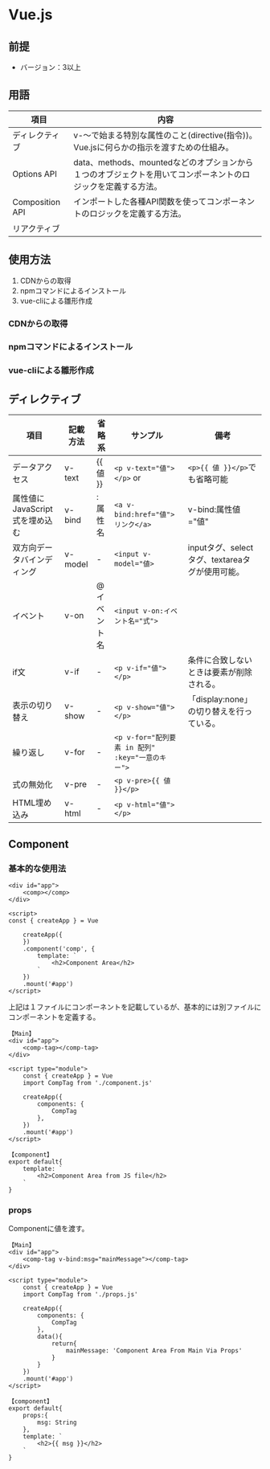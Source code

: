 # Vue.js

## 前提

- バージョン：3以上

## 用語

|      項目       |                                                     内容                                                     |
| --------------- | ------------------------------------------------------------------------------------------------------------ |
| ディレクティブ  | v-〜で始まる特別な属性のこと(directive(指令))。Vue.jsに何らかの指示を渡すための仕組み。                      |
| Options API     | data、methods、mountedなどのオプションから１つのオブジェクトを用いてコンポーネントのロジックを定義する方法。 |
| Composition API | インポートした各種API関数を使ってコンポーネントのロジックを定義する方法。                                    |
| リアクティブ    |                                                                                                              |

## 使用方法

1. CDNからの取得
1. npmコマンドによるインストール
1. vue-cliによる雛形作成

### CDNからの取得

### npmコマンドによるインストール

### vue-cliによる雛形作成

## ディレクティブ

|              項目              | 記載方法 |   省略系    |                     サンプル                     |                      備考                       |
| ------------------------------ | -------- | ----------- | ------------------------------------------------ | ----------------------------------------------- |
| データアクセス                 | v-text   | {{ 値 }}    | `<p v-text="値"></p>` or                         | `<p>{{ 値 }}</p>`でも省略可能                   |
| 属性値にJavaScript式を埋め込む | v-bind   | :属性名     | `<a v-bind:href="値">リンク</a>`                 | v-bind:属性値="値"                              |
| 双方向データバインディング     | v-model  | -           | `<input v-model="値>`                            | inputタグ、selectタグ、textareaタグが使用可能。 |
| イベント                       | v-on     | @イベント名 | `<input v-on:イベント名="式">`                   |                                                 |
| if文                           | v-if     | -           | `<p v-if="値"></p>`                              | 条件に合致しないときは要素が削除される。        |
| 表示の切り替え                 | v-show   | -           | `<p v-show="値"></p>`                            | 「display:none」の切り替えを行っている。        |
| 繰り返し                       | v-for    | -           | `<p v-for="配列要素 in 配列" :key="一意のキー">` |                                                 |
| 式の無効化                     | v-pre    | -           | `<p v-pre>{{ 値 }}</p>`                          |                                                 |
| HTML埋め込み                   | v-html   | -           | `<p v-html="値"></p>`                            |                                                 |

## Component

### 基本的な使用法

```vue
<div id="app">
    <comp></comp>
</div>

<script>
const { createApp } = Vue

    createApp({
    })
    .component('comp', {
        template: `
            <h2>Component Area</h2>
        `
    })
    .mount('#app')
</script>
```

上記は１ファイルにコンポーネントを記載しているが、基本的には別ファイルにコンポーネントを定義する。

```vue
【Main】
<div id="app">
    <comp-tag></comp-tag>
</div>

<script type="module">
    const { createApp } = Vue
    import CompTag from './component.js'

    createApp({
        components: {
            CompTag
        },
    })
    .mount('#app')
</script>

【component】
export default{
    template: `
        <h2>Component Area from JS file</h2>
    `
}
```

### props

Componentに値を渡す。

```vue
【Main】
<div id="app">
    <comp-tag v-bind:msg="mainMessage"></comp-tag>
</div>

<script type="module">
    const { createApp } = Vue
    import CompTag from './props.js'

    createApp({
        components: {
            CompTag
        },
        data(){
            return{
                mainMessage: 'Component Area From Main Via Props'
            }
        }
    })
    .mount('#app')
</script>

【component】
export default{
    props:{
        msg: String
    },
    template: `
        <h2>{{ msg }}</h2>
    `
}
```
